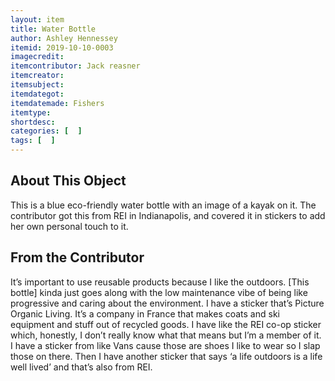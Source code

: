 ```yaml
---
layout: item
title: Water Bottle
author: Ashley Hennessey
itemid: 2019-10-10-0003
imagecredit: 
itemcontributor: Jack reasner
itemcreator: 
itemsubject: 
itemdategot: 
itemdatemade: Fishers
itemtype: 
shortdesc: 
categories: [  ]
tags: [  ]
---
```

## About This Object

This is a blue eco-friendly water bottle with an image of a kayak on it. The contributor got this from REI in Indianapolis, and covered it in stickers to add her own personal touch to it. 

## From the Contributor

<p class=blockquote style=’font-size:115%;’> It’s important to use reusable products because I like the outdoors. [This bottle] kinda just goes along with the low maintenance vibe of being like progressive and caring about the environment. I have a sticker that’s Picture Organic Living. It’s a company in France that makes coats and ski equipment and stuff out of recycled goods. I have like the REI co-op sticker which, honestly, I don’t really know what that means but I’m a member of it. I have a sticker from like Vans cause those are shoes I like to wear so I slap those on there. Then I have another sticker that says ‘a life outdoors is a life well lived’ and that’s also from REI.</p>

